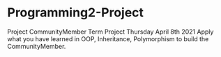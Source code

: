 # Programming2-Project
Project
CommunityMember Term Project Thursday April 8th 2021
Apply what you have learned in OOP, Inheritance, Polymorphism to build the CommunityMember.
